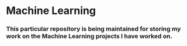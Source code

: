 # Machine Learning
### This particular repository is being maintained for storing my work on the Machine Learning projects I have worked on.
